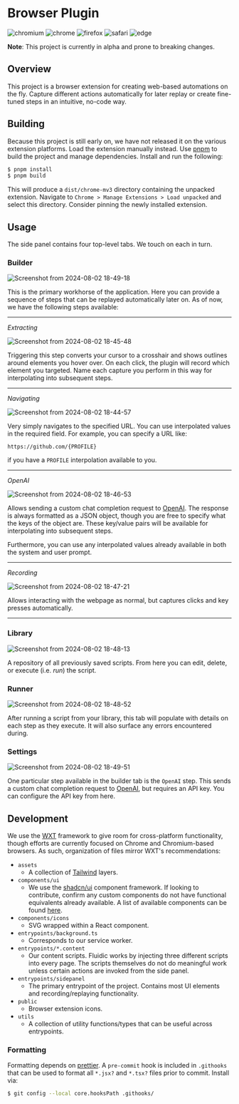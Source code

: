 # Browser Plugin

![chromium](https://img.shields.io/badge/supported-chromium-blue)
![chrome](https://img.shields.io/badge/supported-chrome-blue)
![firefox](https://img.shields.io/badge/pending-firefox-orange)
![safari](https://img.shields.io/badge/pending-safari-orange)
![edge](https://img.shields.io/badge/pending-edge-orange)

**Note**: This project is currently in alpha and prone to breaking changes.

## Overview

This project is a browser extension for creating web-based automations on the
fly. Capture different actions automatically for later replay or create
fine-tuned steps in an intuitive, no-code way.

## Building

Because this project is still early on, we have not released it on the various
extension platforms. Load the extension manually instead. Use
[pnpm](https://pnpm.io/) to build the project and manage dependencies. Install
and run the following:

```bash
$ pnpm install
$ pnpm build
```

This will produce a `dist/chrome-mv3` directory containing the unpacked
extension. Navigate to `Chrome > Manage Extensions > Load unpacked` and select
this directory. Consider pinning the newly installed extension.

## Usage

The side panel contains four top-level tabs. We touch on each in turn.

### Builder

![Screenshot from 2024-08-02 18-49-18](https://github.com/user-attachments/assets/4206bb0d-3ad0-4011-b9d3-f1912168f5ee)

This is the primary workhorse of the application. Here you can provide a
sequence of steps that can be replayed automatically later on. As of now, we
have the following steps available:

---

*Extracting*

![Screenshot from 2024-08-02 18-45-48](https://github.com/user-attachments/assets/f1f149c7-077e-4d29-bbc1-e5d562b46fc8)

Triggering this step converts your cursor to a crosshair and shows outlines
around elements you hover over. On each click, the plugin will record which
element you targeted. Name each capture you perform in this way for
interpolating into subsequent steps.

---

*Navigating*

![Screenshot from 2024-08-02 18-44-57](https://github.com/user-attachments/assets/ef71f4d3-ffae-4bac-8550-6403fb16db83)

Very simply navigates to the specified URL. You can use interpolated values in
the required field. For example, you can specify a URL like:

```
https://github.com/{PROFILE}
```

if you have a `PROFILE` interpolation available to you.

---

*OpenAI*

![Screenshot from 2024-08-02 18-46-53](https://github.com/user-attachments/assets/c3394c3a-ae2c-4539-8aea-46295a71172d)

Allows sending a custom chat completion request to
[OpenAI](https://openai.com/). The response is always formatted as a JSON
object, though you are free to specify what the keys of the object are. These
key/value pairs will be available for interpolating into subsequent steps.

Furthermore, you can use any interpolated values already available in both the
system and user prompt.

---

*Recording*

![Screenshot from 2024-08-02 18-47-21](https://github.com/user-attachments/assets/26116954-d78f-454a-bbfb-aaa64e68aacd)

Allows interacting with the webpage as normal, but captures clicks and key
presses automatically.

---

### Library

![Screenshot from 2024-08-02 18-48-13](https://github.com/user-attachments/assets/af06935d-5ea9-4de5-8406-4b55e100350d)

A repository of all previously saved scripts. From here you can edit, delete,
or execute (i.e. *run*) the script.

### Runner

![Screenshot from 2024-08-02 18-48-52](https://github.com/user-attachments/assets/f9cc2e3a-0102-4cdb-b514-e4259ff1a59b)

After running a script from your library, this tab will populate with details
on each step as they execute. It will also surface any errors encountered
during.

### Settings

![Screenshot from 2024-08-02 18-49-51](https://github.com/user-attachments/assets/d405f663-e8d3-4288-9f1d-a8964dc4b057)

One particular step available in the builder tab is the `OpenAI` step. This
sends a custom chat completion request to [OpenAI](https://openai.com/), but
requires an API key. You can configure the API key from here.

## Development

We use the [WXT](https://wxt.dev/) framework to give room for cross-platform
functionality, though efforts are currently focused on Chrome and
Chromium-based browsers. As such, organization of files mirror WXT's
recommendations:

* `assets`
  * A collection of [Tailwind](https://tailwindcss.com/) layers.
* `components/ui`
  * We use the [shadcn/ui](https://ui.shadcn.com/) component framework. If
    looking to contribute, confirm any custom components do not have functional
    equivalents already available. A list of available components can be found
    [here](https://ui.shadcn.com/docs/components/).
* `components/icons`
  * SVG wrapped within a React component.
* `entrypoints/background.ts`
  * Corresponds to our service worker.
* `entrypoints/*.content`
  * Our content scripts. Fluidic works by injecting three different scripts into
    every page. The scripts themselves do not do meaningful work unless certain
    actions are invoked from the side panel.
* `entrypoints/sidepanel`
  * The primary entrypoint of the project. Contains most UI elements and
    recording/replaying functionality.
* `public`
  * Browser extension icons.
* `utils`
  * A collection of utility functions/types that can be useful across entrypoints.

### Formatting

Formatting depends on [prettier](https://prettier.io/). A `pre-commit` hook is
included in `.githooks` that can be used to format all `*.jsx?` and `*.tsx?`
files prior to commit. Install via:
```bash
$ git config --local core.hooksPath .githooks/
```
